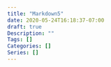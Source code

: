 ```yaml
---
title: "Markdown5"
date: 2020-05-24T16:18:37-07:00
draft: true
Description: ""
Tags: []
Categories: []
Series: []
---
```

